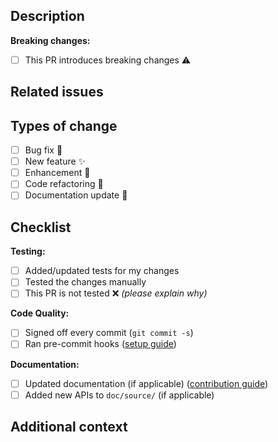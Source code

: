<!-- Thank you for contributing to Ray! 🚀 -->
<!-- Please review https://github.com/ray-project/ray/blob/master/CONTRIBUTING.rst before opening a pull request. -->
<!-- 💡 Tip: Mark as draft if you want early feedback, or ready for review when it's complete -->

## Description

<!-- Briefly describe what this PR accomplishes and why it's needed -->

**Breaking changes:**
- [ ] This PR introduces breaking changes ⚠️
<!-- If yes, describe what breaks and how users should migrate -->

## Related issues

<!-- Link related issues: "Fixes #1234", "Closes #1234", or "Related to #1234" -->

## Types of change

- [ ] Bug fix 🐛
- [ ] New feature ✨
- [ ] Enhancement 🚀
- [ ] Code refactoring 🔧
- [ ] Documentation update 📖

## Checklist

**Testing:**
- [ ] Added/updated tests for my changes
- [ ] Tested the changes manually
- [ ] This PR is not tested ❌ _(please explain why)_

**Code Quality:**
- [ ] Signed off every commit (`git commit -s`)
- [ ] Ran pre-commit hooks ([setup guide](https://docs.ray.io/en/latest/ray-contribute/getting-involved.html#lint-and-formatting))

**Documentation:**
- [ ] Updated documentation (if applicable) ([contribution guide](https://docs.ray.io/en/latest/ray-contribute/docs.html))
- [ ] Added new APIs to `doc/source/` (if applicable)

## Additional context

<!-- Optional: Add screenshots, examples, performance impact, breaking change details -->
